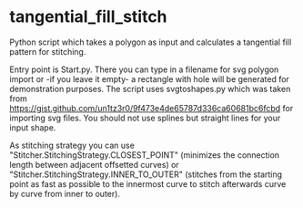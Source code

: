 # tangential_fill_stitch
Python script which takes a polygon as input and calculates a tangential fill pattern for stitching.

Entry point is Start.py. There you can type in a filename for svg polygon import or -if you leave it empty- a rectangle with hole will be generated for demonstration purposes. The script uses svgtoshapes.py which was taken from https://gist.github.com/un1tz3r0/9f473e4de65787d336ca60681bc6fcbd for importing svg files. You should not use splines but straight lines for your input shape.

As stitching strategy you can use "Stitcher.StitchingStrategy.CLOSEST_POINT" (minimizes the connection length between adjacent offsetted curves) or "Stitcher.StitchingStrategy.INNER_TO_OUTER" (stitches from the starting point as fast as possible to the innermost curve to stitch afterwards curve by curve from inner to outer).

